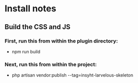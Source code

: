 # Install notes
## Build the CSS and JS
### First, run this from within the plugin directory:
- npm run build
### Next, run this from within the project:
- php artisan vendor:publish --tag=insyht-larvelous-skeleton
